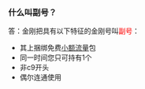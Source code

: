 ### 什么叫副号？
答：金刚把具有以下特征的金刚号叫<font color="red">副号</font>：
- 其上捆绑免费[小额流量](https://a2zitpro.github.io/web/什么是小额流量)包
- 同一时间您只可持有1个
- 非c9开头
- 偶尔连通使用
